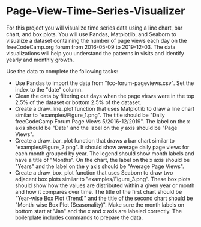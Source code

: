 # Page-View-Time-Series-Visualizer

For this project you will visualize time series data using a line chart, bar chart, and box plots. You will use Pandas, Matplotlib, and Seaborn to visualize a dataset containing the number of page views each day on the freeCodeCamp.org forum from 2016-05-09 to 2019-12-03. The data visualizations will help you understand the patterns in visits and identify yearly and monthly growth.

Use the data to complete the following tasks:

- Use Pandas to import the data from "fcc-forum-pageviews.csv". Set the index to the "date" column.
- Clean the data by filtering out days when the page views were in the top 2.5% of the dataset or bottom 2.5% of the dataset.
- Create a draw_line_plot function that uses Matplotlib to draw a line chart similar to "examples/Figure_1.png". The title should be "Daily freeCodeCamp Forum Page Views 5/2016-12/2019". The label on the x axis should be "Date" and the label on the y axis should be "Page Views".
- Create a draw_bar_plot function that draws a bar chart similar to "examples/Figure_2.png". It should show average daily page views for each month grouped by year. The legend should show month labels and have a title of "Months". On the chart, the label on the x axis should be "Years" and the label on the y axis should be "Average Page Views".
- Create a draw_box_plot function that uses Seaborn to draw two adjacent box plots similar to "examples/Figure_3.png". These box plots should show how the values are distributed within a given year or month and how it compares over time. The title of the first chart should be "Year-wise Box Plot (Trend)" and the title of the second chart should be "Month-wise Box Plot (Seasonality)". Make sure the month labels on bottom start at "Jan" and the x and x axis are labeled correctly. The boilerplate includes commands to prepare the data.
